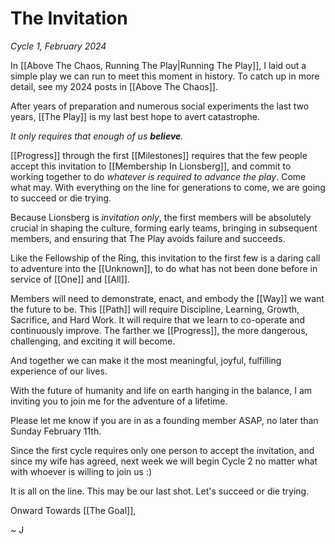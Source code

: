 # The Invitation
*Cycle 1, February 2024*

In [[Above The Chaos, Running The Play|Running The Play]], I laid out a simple play we can run to meet this moment in history. To catch up in more detail, see my 2024 posts in [[Above The Chaos]]. 

After years of preparation and numerous social experiments the last two years, [[The Play]] is my last best hope to avert catastrophe. 

_It only requires that enough of us **believe**._ 

[[Progress]] through the first [[Milestones]] requires that the few people accept this invitation to [[Membership In Lionsberg]], and commit to working together to do *whatever is required to advance the play*. Come what may. With everything on the line for generations to come, we are going to succeed or die trying.  

Because Lionsberg is *invitation only*, the first members will be absolutely crucial in shaping the culture, forming early teams, bringing in subsequent members, and ensuring that The Play avoids failure and succeeds. 

Like the Fellowship of the Ring, this invitation to the first few is a daring call to adventure into the [[Unknown]],  to do what has not been done before in service of [[One]] and [[All]]. 

Members will need to demonstrate, enact, and embody the [[Way]] we want the future to be. This [[Path]] will require Discipline, Learning, Growth, Sacrifice, and Hard Work. It will require that we learn to co-operate and continuously improve. The farther we [[Progress]], the more dangerous, challenging, and exciting it will become.

And together we can make it the most meaningful, joyful, fulfilling experience of our lives. 

With the future of humanity and life on earth hanging in the balance, I am inviting you to join me for the adventure of a lifetime. 

Please let me know if you are in as a founding member ASAP, no later than Sunday February 11th. 

Since the first cycle requires only one person to accept the invitation, and since my wife has agreed, next week we will begin Cycle 2 no matter what with whoever is willing to join us :) 

It is all on the line. This may be our last shot. Let's succeed or die trying. 

Onward Towards [[The Goal]], 

~ J 